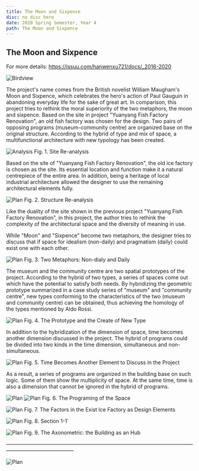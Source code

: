 ```yaml
---
title: The Moon and Sixpence
disc: no disc here
date: 2020 Spring Semester, Year 4
path: The Moon and Sixpence
---
```

<special>
</special>

## The Moon and Sixpence

For more details: https://issuu.com/hanwenxu721/docs/_2016-2020


![Birdview](../images/articles/design_07/0.jpg)

The project's name comes from the British novelist William Maugham's Moon and Sixpence, which celebrates the hero's action of Paul Gauguin in abandoning everyday life for the sake of great art. In comparison, this project tries to rethink the moral superiority of the two metaphors, the moon and sixpence. Based on the site in project "Yuanyang Fish Factory Renovation", an old fish factory was chosen for the design. Two pairs of opposing programs (museum-community centre) are organized base on the original structure. According to the hybrid of type and mix of space, a multifunctional architecture with new typology has been created.


![Analysis](../images/articles/design_07/1.jpg)
Fig. 1. Site Re-analysis

Based on the site of "Yuanyang Fish Factory Renovation", the old ice factory is chosen as the site. Its essential location and function make it a natural centrepiece of the entire area. In addition, being a heritage of local industrial architecture allowed the designer to use the remaining architectural elements fully.

![Plan](../images/articles/design_07/2.jpg)
Fig. 2. Structure Re-analysis


Like the duality of the site shown in the previous project "Yuanyang Fish Factory Renovation", in this project, the author tries to rethink the complexity of the architectural space and the diversity of meaning in use.

While "Moon" and "Sixpence" become two metaphors, the designer tries to discuss that if space for idealism (non-daily) and pragmatism (daily) could exist one with each other.

![Plan](../images/articles/design_07/3.jpg)
Fig. 3. Two Metaphors: Non-dialy and Daily


The museum and the community centre are two spatial prototypes of the project. According to the hybrid of two types, a series of spaces come out which have the potential to satisfy both needs. By hybridizing the geometric prototype summarized in a case study series of "museum" and "community centre", new types conforming to the characteristics of the two (museum and community centre) can be obtained, thus achieving the homology of the types mentioned by Aldo Rossi.

![Plan](../images/articles/design_07/4.jpg)
Fig. 4. The Prototype and the Create of New Type

In addition to the hybridization of the dimension of space, time becomes another dimension discussed in the project. The hybrid of programs could be divided into two kinds in the time dimension, simultaneous and non-simultaneous.

![Plan](../images/articles/design_07/5.jpg)
Fig. 5. Time Becomes Another Element to Discuss in the Project


As a result, a series of programs are organized in the building base on such logic. Some of them show the multiplicity of space. At the same time, time is also a dimension that cannot be ignored in the hybrid of programs.

![Plan](../images/articles/design_07/6.jpg)
![Plan](../images/articles/design_07/7.jpg)
Fig. 6. The Programing of the Space


![Plan](../images/articles/design_07/8.jpg)
Fig. 7. The Factors in the Exist Ice Factory as Design Elements


![Plan](../images/articles/design_07/9.jpg)
Fig. 8. Section 1-1`


![Plan](../images/articles/design_07/10.jpg)
Fig. 9. The Axonometric: the Building as an Hub

—————————————————————————————————————————————————

![Plan](../images/articles/design_07/11.jpg)